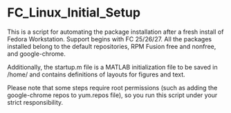 # FC_Linux_Initial_Setup

This is a script for automating the package installation after a fresh install of Fedora Workstation. Support begins with FC 25/26/27. All the packages installed belong to the default repositories, RPM Fusion free and nonfree, and google-chrome.

Additionally, the startup.m file is a MATLAB initialization file to be saved in /home/ and contains definitions of layouts for figures and text.

Please note that some steps require root permissions (such as adding the google-chrome repos to yum.repos file), so you run this script under your strict responsibility.
